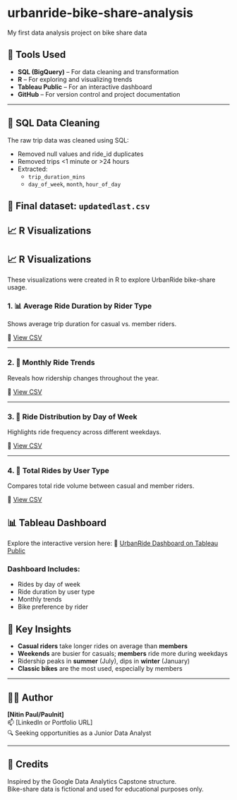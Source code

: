 # urbanride-bike-share-analysis
My first data analysis project on bike share data
## 🧰 Tools Used

- **SQL (BigQuery)** – For data cleaning and transformation
- **R** – For exploring and visualizing trends
- **Tableau Public** – For an interactive dashboard
- **GitHub** – For version control and project documentation
---
## 🧹 SQL Data Cleaning

The raw trip data was cleaned using SQL:
- Removed null values and ride_id duplicates
- Removed trips <1 minute or >24 hours
- Extracted:  
  - `trip_duration_mins`  
  - `day_of_week`, `month`, `hour_of_day`

🧾 Final dataset: `updatedlast.csv`
---




## 📈 R Visualizations

## 📈 R Visualizations

These visualizations were created in R to explore UrbanRide bike-share usage.

### 1. 📊 Average Ride Duration by Rider Type
Shows average trip duration for casual vs. member riders.

📄 [View CSV](average_ride_duration.csv)

---

### 2. 📅 Monthly Ride Trends
Reveals how ridership changes throughout the year.

📄 [View CSV](r-outputs/monthly_ride_trends.csv)

---

### 3. 📆 Ride Distribution by Day of Week
Highlights ride frequency across different weekdays.

📄 [View CSV](r-outputs/ride_distribution_by_day.csv)

---

### 4. 🚴 Total Rides by User Type
Compares total ride volume between casual and member riders.

📄 [View CSV](r-outputs/total_rides_by_user_type.csv)


## 📊 Tableau Dashboard

Explore the interactive version here:
🔗 [UrbanRide Dashboard on Tableau Public](https://public.tableau.com/authoring/urbanrideshareanalysis/urbanridesharemay2024-25sheet12#1)




### Dashboard Includes:
- Rides by day of week
- Ride duration by user type
- Monthly trends
- Bike preference by rider




## 🧠 Key Insights

- **Casual riders** take longer rides on average than **members**
- **Weekends** are busier for casuals; **members** ride more during weekdays
- Ridership peaks in **summer** (July), dips in **winter** (January)
- **Classic bikes** are the most used, especially by members

---

## 🧑‍💻 Author

**[Nitin Paul/Paulnit]**  
📫 [LinkedIn or Portfolio URL]  
🔍 Seeking opportunities as a Junior Data Analyst

---

## 🧾 Credits

Inspired by the Google Data Analytics Capstone structure.  
Bike-share data is fictional and used for educational purposes only.
